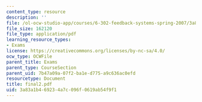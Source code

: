 ```yaml
---
content_type: resource
description: ''
file: /ol-ocw-studio-app/courses/6-302-feedback-systems-spring-2007/3a83a1b469234a7c096f0619ab54f9f1_final2.pdf
file_size: 162120
file_type: application/pdf
learning_resource_types:
- Exams
license: https://creativecommons.org/licenses/by-nc-sa/4.0/
ocw_type: OCWFile
parent_title: Exams
parent_type: CourseSection
parent_uid: 7b47a09a-07f2-ba1e-d775-a9c636ac0efd
resourcetype: Document
title: final2.pdf
uid: 3a83a1b4-6923-4a7c-096f-0619ab54f9f1
---
```

